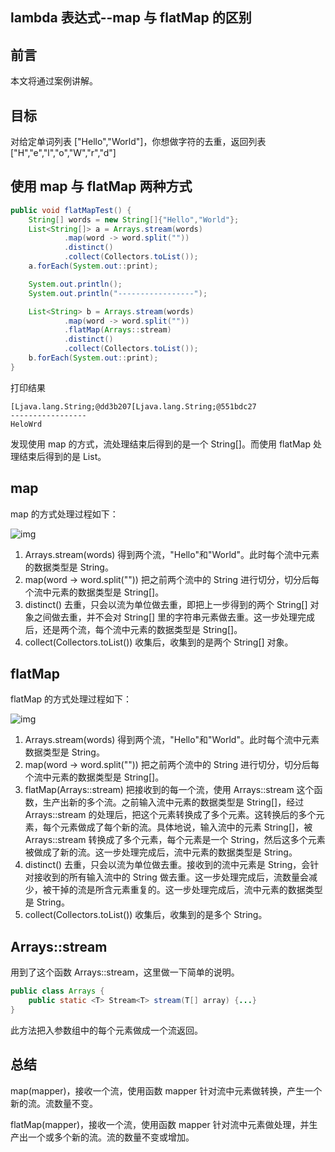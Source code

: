 ## lambda 表达式--map 与 flatMap 的区别



## 前言

本文将通过案例讲解。



## 目标

对给定单词列表 ["Hello","World"]，你想做字符的去重，返回列表["H","e","l","o","W","r","d"]



## 使用 map 与 flatMap 两种方式

```java
public void flatMapTest() {
    String[] words = new String[]{"Hello","World"};
    List<String[]> a = Arrays.stream(words)
            .map(word -> word.split(""))
            .distinct()
            .collect(Collectors.toList());
    a.forEach(System.out::print);

    System.out.println();
    System.out.println("-----------------");

    List<String> b = Arrays.stream(words)
            .map(word -> word.split(""))
            .flatMap(Arrays::stream)
            .distinct()
            .collect(Collectors.toList());
    b.forEach(System.out::print);
}
```

打印结果

```
[Ljava.lang.String;@dd3b207[Ljava.lang.String;@551bdc27
-----------------
HeloWrd
```

发现使用 map 的方式，流处理结束后得到的是一个 String[]。而使用 flatMap 处理结束后得到的是 List<String>。



## map

map 的方式处理过程如下：

![img](https://image-hosting.jellyfishmix.com/20220928145934.png)

1. Arrays.stream(words) 得到两个流，"Hello"和"World"。此时每个流中元素的数据类型是 String。
2. map(word -> word.split("")) 把之前两个流中的 String 进行切分，切分后每个流中元素的数据类型是 String[]。
3. distinct() 去重，只会以流为单位做去重，即把上一步得到的两个 String[] 对象之间做去重，并不会对 String[] 里的字符串元素做去重。这一步处理完成后，还是两个流，每个流中元素的数据类型是 String[]。
4. collect(Collectors.toList()) 收集后，收集到的是两个 String[] 对象。



## flatMap

flatMap 的方式处理过程如下：

![img](https://image-hosting.jellyfishmix.com/20220928150643.png)

1. Arrays.stream(words) 得到两个流，"Hello"和"World"。此时每个流中元素数据类型是 String。
2. map(word -> word.split("")) 把之前两个流中的 String 进行切分，切分后每个流中元素的数据类型是 String[]。
3. flatMap(Arrays::stream) 把接收到的每一个流，使用 Arrays::stream 这个函数，生产出新的多个流。之前输入流中元素的数据类型是 String[]，经过 Arrays::stream 的处理后，把这个元素转换成了多个元素。这转换后的多个元素，每个元素做成了每个新的流。具体地说，输入流中的元素 String[]，被 Arrays::stream 转换成了多个元素，每个元素是一个 String，然后这多个元素被做成了新的流。这一步处理完成后，流中元素的数据类型是 String。
4. distinct() 去重，只会以流为单位做去重。接收到的流中元素是 String，会针对接收到的所有输入流中的 String 做去重。这一步处理完成后，流数量会减少，被干掉的流是所含元素重复的。这一步处理完成后，流中元素的数据类型是 String。
5. collect(Collectors.toList()) 收集后，收集到的是多个 String。



## Arrays::stream

用到了这个函数 Arrays::stream，这里做一下简单的说明。

```java
public class Arrays {
    public static <T> Stream<T> stream(T[] array) {...}
}
```

此方法把入参数组中的每个元素做成一个流返回。



## 总结

map(mapper)，接收一个流，使用函数 mapper 针对流中元素做转换，产生一个新的流。流数量不变。

flatMap(mapper)，接收一个流，使用函数 mapper 针对流中元素做处理，并生产出一个或多个新的流。流的数量不变或增加。